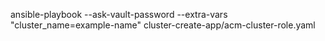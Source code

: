 ansible-playbook --ask-vault-password --extra-vars "cluster_name=example-name" cluster-create-app/acm-cluster-role.yaml 